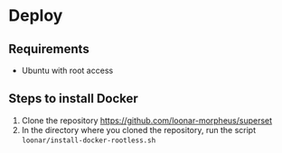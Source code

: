 # Deploy

## Requirements

- Ubuntu with root access

## Steps to install Docker

1. Clone the repository https://github.com/loonar-morpheus/superset
2. In the directory where you cloned the repository, run the script ```loonar/install-docker-rootless.sh```
